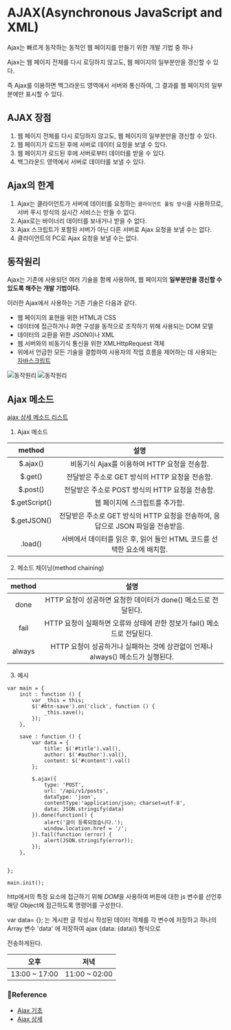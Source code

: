 # AJAX(Asynchronous JavaScript and XML)

Ajax는 빠르게 동작하는 동적인 웹 페이지를 만들기 위한 개발 기법 중 하나

Ajax는 웹 페이지 전체를 다시 로딩하지 않고도, 웹 페이지의 일부분만을 갱신할 수 있다.

즉 Ajax를 이용하면 백그라운드 영역에서 서버와 통신하여, 그 결과를 웹 페이지의 일부분에만 표시할 수 있다.

## AJAX 장점

1. 웹 페이지 전체를 다시 로딩하지 않고도, 웹 페이지의 일부분만을 갱신할 수 있다.
2. 웹 페이지가 로드된 후에 서버로 데이터 요청을 보낼 수 있다.
3. 웹 페이지가 로드된 후에 서버로부터 데이터를 받을 수 있다.
4. 백그라운드 영역에서 서버로 데이터를 보낼 수 있다.

## Ajax의 한계

1. Ajax는 클라이언트가 서버에 데이터를 요청하는 `클라이언트 풀링 방식`을 사용하므로, 서버 푸시 방식의 실시간 서비스는 만들 수 없다.
2. Ajax로는 바이너리 데이터를 보내거나 받을 수 없다.
3. Ajax 스크립트가 포함된 서버가 아닌 다른 서버로 Ajax 요청을 보낼 수는 없다.
4. 클라이언트의 PC로 Ajax 요청을 보낼 수는 없다.
  

## 동작원리

Ajax는 기존에 사용되던 여러 기술을 함께 사용하여, 웹 페이지의 **일부분만을 갱신할 수 있도록 해주는 개발 기법이다.**

이러한 Ajax에서 사용하는 기존 기술은 다음과 같다.

- 웹 페이지의 표현을 위한 HTML과 CSS
- 데이터에 접근하거나 화면 구성을 동적으로 조작하기 위해 사용되는 DOM 모델
- 데이터의 교환을 위한 JSON이나 XML
- 웹 서버와의 비동기식 통신을 위한 XMLHttpRequest 객체
- 위에서 언급한 모든 기술을 결합하여 사용자의 작업 흐름을 제어하는 데 사용되는 <u>자바스크립트</u>

![동작원리](http://tcpschool.com/lectures/img_ajax_ajax_application.png) 
![동작원리](http://tcpschool.com/lectures/img_ajax_other_application.png)


## Ajax 메소드

[ajax 상세 메소드 리스트](https://www.tutorialsteacher.com/jquery/jquery-ajax-method)

1) Ajax 메소드

| method | 설명 |
|:---:|:---:|
| $.ajax() | 비동기식 Ajax를 이용하여 HTTP 요청을 전송함. |
| $.get() | 전달받은 주소로 GET 방식의 HTTP 요청을 전송함. |
| $.post() | 전달받은 주소로 POST 방식의 HTTP 요청을 전송함. |
| $.getScript() | 웹 페이지에 스크립트를 추가함. |
| $.getJSON() | 전달받은 주소로 GET 방식의 HTTP 요청을 전송하여, 응답으로 JSON 파일을 전송받음. |
| .load() | 서버에서 데이터를 읽은 후, 읽어 들인 HTML 코드를 선택한 요소에 배치함. |


2) 메소드 체이닝(method chaining)

| method | 설명 |
|:---:|:---:|
| done | HTTP 요청이 성공하면 요청한 데이터가 done() 메소드로 전달된다. |
| fail | HTTP 요청이 실패하면 오류와 상태에 관한 정보가 fail() 메소드로 전달된다. |
| always | HTTP 요청이 성공하거나 실패하는 것에 상관없이 언제나 always() 메소드가 실행된다. |


3) 예시
```
var main = {
    init : function () {
        var _this = this;
        $('#btn-save').on('click', function () {
            _this.save();
        });
    },
    
    save : function () {
        var data = {
            title: $('#title').val(),
            author: $('#author').val(),
            content: $('#content').val()
        };

        $.ajax({
            type: 'POST',
            url: '/api/v1/posts',
            dataType: 'json',
            contentType:'application/json; charset=utf-8',
            data: JSON.stringify(data)
        }).done(function() {
            alert('글이 등록되었습니다.');
            window.location.href = '/';
        }).fail(function (error) {
            alert(JSON.stringify(error));
        });
    },
    

};

main.init();

```
http에서의 특정 요소에 접근하기 위해 *DOM*을 사용하여 버튼에 대한 js 변수를 선언후 해당 Object에 접근하도록 명령어를 구성한다.

var data= {}; 는 게시판 글 작성시 작성된 데이터 객체를 각 변수에 저장하고 하나의 Array 변수 'data' 에 저장하여 ajax {data: (data)} 형식으로 

전송하게된다.

| 오후 | 저녁 |
|:---:|:---:|
| 13:00 ~ 17:00 | 11:00 ~ 02:00 |

### 🧾Reference
- [Ajax 기초](http://tcpschool.com/ajax/ajax_intro_basic)
- [Ajax 상세](http://tcpschool.com/jquery/jq_ajax_method)
